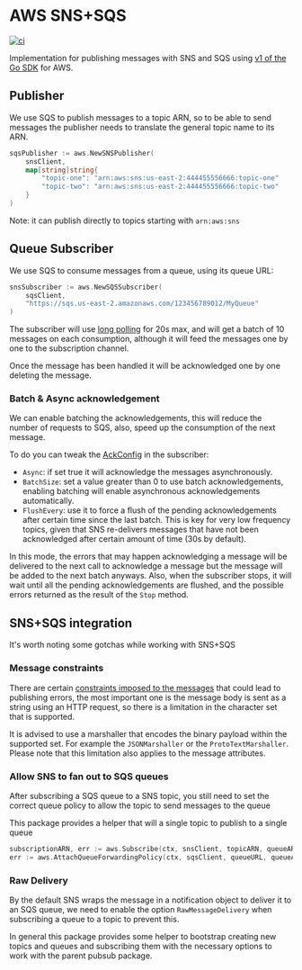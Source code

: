 # AWS SNS+SQS

[![ci][ci-badge]][ci-url]

Implementation for publishing messages with SNS and SQS using [v1 of the Go SDK](https://github.com/aws/aws-sdk-go) for AWS.

## Publisher
We use SQS to publish messages to a topic ARN, so to be able to send messages the
publisher needs to translate the general topic name to its ARN.

```go
sqsPublisher := aws.NewSNSPublisher(
    snsClient,
    map[string]string{
        "topic-one": "arn:aws:sns:us-east-2:444455556666:topic-one"
        "topic-two": "arn:aws:sns:us-east-2:444455556666:topic-two"
    }
)
```

Note: it can publish directly to topics starting with `arn:aws:sns`  

## Queue Subscriber
We use SQS to consume messages from a queue, using its queue URL:
```go
snsSubscriber := aws.NewSQSSubscriber(
    sqsClient,
    "https://sqs.us-east-2.amazonaws.com/123456789012/MyQueue"
)
```
The subscriber will use [long polling](https://docs.aws.amazon.com/AWSSimpleQueueService/latest/SQSDeveloperGuide/sqs-short-and-long-polling.html)
for 20s max, and will get a batch of 10 messages on each consumption,
although it will feed the messages one by one to the subscription channel.

Once the message has been handled it will be acknowledged one by one deleting the message.

### Batch & Async acknowledgement
We can enable batching the acknowledgements, this will reduce the number of requests to SQS, also,
speed up the consumption of the next message.   

To do you can tweak the [AckConfig](subscriber.go#L43) in the subscriber:
* `Async`: if set true it will acknowledge the messages asynchronously.   
* `BatchSize`: set a value greater than 0 to use batch acknowledgements, enabling batching will enable asynchronous
 acknowledgements automatically.   
* `FlushEvery`: use it to force a flush of the pending acknowledgements after certain time since the last
batch. This is key for very low frequency topics, given that SNS re-delivers messages that have not been acknowledged
after certain amount of time (30s by default).   

In this mode, the errors that may happen acknowledging a message will be delivered to the next call 
to acknowledge a message but the message will be added to the next batch anyways. Also, when the 
subscriber stops, it will wait until all the pending acknowledgements are flushed, and the possible 
errors returned as the result of the `Stop` method.

## SNS+SQS integration
It's worth noting some gotchas while working with SNS+SQS

### Message constraints
There are certain [constraints imposed to the messages](https://docs.aws.amazon.com/sdk-for-go/api/service/sns/#PublishInput)
that could lead to publishing errors, the most important one is the message body is sent as a
string using an HTTP request, so there is a limitation in the character set that is supported.

It is advised to use a marshaller that encodes the binary payload within the supported set. 
For example the `JSONMarshaller` or the `ProtoTextMarshaller`. Please note that this limitation
 also applies to the message attributes.  

### Allow SNS to fan out to SQS queues
After subscribing a SQS queue to a SNS topic, you still need to set the correct queue policy to allow
the topic to send messages to the queue

This package provides a helper that will a single topic to publish to a single queue
```go
subscriptionARN, err := aws.Subscribe(ctx, snsClient, topicARN, queueARN)
err := aws.AttachQueueForwardingPolicy(ctx, sqsClient, queueURL, queueARN, topicARN)
```

### Raw Delivery
By the default SNS wraps the message in a notification object to deliver it to an SQS queue, 
we need to enable the option `RawMessageDelivery` when subscribing a queue to a topic to prevent
this.

In general this package provides some helper to bootstrap creating new topics and queues and subscribing
 them with the necessary options to work with the parent pubsub package.   

[ci-badge]: https://github.com/hmoragrega/pubsub/workflows/AWS/badge.svg
[ci-url]:   https://github.com/hmoragrega/pubsub/actions?query=workflow%3AAWS
